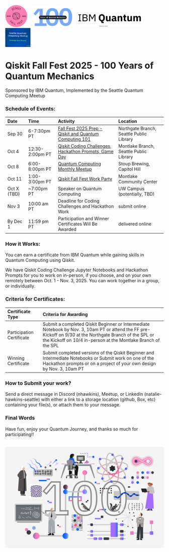 <img src="images/qiskit_fall_fest_2025_badge_pink.png" alt="drawing" width="70"/>&nbsp;&nbsp;&nbsp;&nbsp;<img src="images/100_Years_Quantum_Mechanics.png" alt="drawing" width="130"/>&nbsp;&nbsp;&nbsp;&nbsp;<img src="images/IBM Quantum Logo.png" alt="drawing" width="200"/>&nbsp;&nbsp;&nbsp;&nbsp;<img src="images/sqcm_logo.JPG" alt="drawing" width="80"/> 

<!-- <img src="images/Qiskit_03_purple.png" alt="drawing" width="100"/><img src="images/Atom_01_black.png" alt="drawing" width="100"/><img src="images/Entanglement.png" alt="drawing" width="200"/> -->

# Qiskit Fall Fest 2025 - 100 Years of Quantum Mechanics
Sponsored by IBM Quantum, Implemented by the Seattle Quantum Computing Meetup

### Schedule of Events:

| Date | Time | Activity | Location |
| :------------------------ | :---------- | :----------------------------------------------------------- | :---------------------------------- |
| Sep 30 | 6-7:30pm PT | <a href="https://www.meetup.com/seattle-quantum-computing-meetup/events/310961270/?eventOrigin=group_upcoming_events" target="_blank">Fall Fest 2025 Prep - Qiskit and Quantum Computing 101</a> | Northgate Branch, Seattle Public Library |
| Oct 4 | 12:30-2:00pm PT | <a href="https://www.meetup.com/seattle-quantum-computing-meetup/events/310960237/?eventOrigin=group_upcoming_events" target="_blank">Qiskit Coding Challenges, Hackathon Prompts, Game Day</a> | Montlake Branch, Seattle Public Library |
| Oct 8 | 6:00-8:00pm PT | <a href="https://www.meetup.com/seattle-quantum-computing-meetup/events/311224681/?eventOrigin=group_upcoming_events" target="_blank">Quantum Computing Monthly Meetup</a> | Stoup Brewing, Capitol Hill |
| Oct 11 | 1:00-3:00pm PT | <a href="https://www.meetup.com/seattle-quantum-computing-meetup/events/311412887/?eventOrigin=group_upcoming_events" target="_blank">Qiskit Fall Fest Work Party</a> | Montlake Community Center |
| Oct X (TBD) | ~7:00pm PT | Speaker on Quantum Computing | UW Campus (potentially, TBD) |
| Nov 3 | 10:00 am PT | Deadline for Coding Challenges and Hackathon Work | submit online | 
| By Dec 1 | 11:59 pm PT | Participation and Winner Certificates Will Be Awarded | delivered online | 

### How it Works:
You can earn a certificate from IBM Quantum while gaining skills in Quantum Computing using Qiskit.

We have Qiskit Coding Challenge Jupyter Notebooks and Hackathon Prompts for you to work on in-person, if you choose, and on your own remotely between Oct. 1 - Nov. 3, 2025.  You can work together in a group, or individually.    

### Criteria for Certificates:

| Certificate Type | Criteria for Awarding | 
| :---------------------- |:----------------------------|
| Participation Certificate | Submit a completed Qiskit Beginner or Intermediate Notebook by Nov. 3, 10am PT or attend the FF pre-Kickoff on 9/30 at the Northgate Branch of the SPL or the Kickoff on 10/4 in-person at the Montlake Branch of the SPL| 
| Winning Certificate       | Submit completed versions of the Qiskit Beginner and Intermediate Notebooks or Submit work on one of the Hackathon prompts or on a project of your own design by Nov. 3, 10am PT |

### How to Submit your work?

Send a direct message in Discord (nhawkins), Meetup, or LinkedIn (natalie-hawkins-seattle) with either a link to a storage location (github, Box, etc) containing your file(s), or attach them to your message.

### Final Words

Have fun, enjoy your Quantum Journey, and thanks so much for participating!! 

<br>

<img src="images/FF25_100_years_Quantum.png" alt="drawing" width="1000"/>

